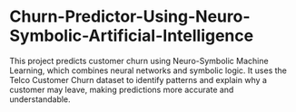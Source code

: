 # Churn-Predictor-Using-Neuro-Symbolic-Artificial-Intelligence
 This project predicts customer churn using Neuro-Symbolic Machine Learning, which combines neural networks and symbolic logic. It uses the Telco Customer Churn dataset to identify patterns and explain why a customer may leave, making predictions more accurate and understandable.
